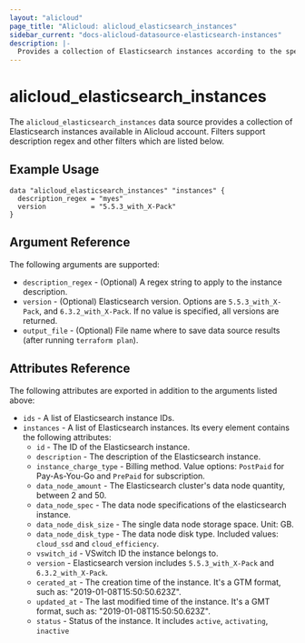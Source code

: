 ```yaml
---
layout: "alicloud"
page_title: "Alicloud: alicloud_elasticsearch_instances"
sidebar_current: "docs-alicloud-datasource-elasticsearch-instances"
description: |-
  Provides a collection of Elasticsearch instances according to the specified filters.
---
```


# alicloud\_elasticsearch\_instances

The `alicloud_elasticsearch_instances` data source provides a collection of Elasticsearch instances available in Alicloud account.
Filters support description regex and other filters which are listed below.

## Example Usage

```
data "alicloud_elasticsearch_instances" "instances" {
  description_regex = "myes"
  version           = "5.5.3_with_X-Pack"
}
```

## Argument Reference

The following arguments are supported:

* `description_regex` - (Optional) A regex string to apply to the instance description.
* `version` - (Optional) Elasticsearch version. Options are `5.5.3_with_X-Pack`, and `6.3.2_with_X-Pack`. If no value is specified, all versions are returned.
* `output_file` - (Optional) File name where to save data source results (after running `terraform plan`).

## Attributes Reference

The following attributes are exported in addition to the arguments listed above:
* `ids` - A list of Elasticsearch instance IDs.
* `instances` - A list of Elasticsearch instances. Its every element contains the following attributes:
  * `id` - The ID of the Elasticsearch instance.
  * `description` - The description of the Elasticsearch instance.
  * `instance_charge_type` - Billing method. Value options: `PostPaid` for  Pay-As-You-Go and `PrePaid` for subscription.
  * `data_node_amount` - The Elasticsearch cluster's data node quantity, between 2 and 50.
  * `data_node_spec` - The data node specifications of the elasticsearch instance.
  * `data_node_disk_size` - The single data node storage space. Unit: GB.
  * `data_node_disk_type` - The data node disk type. Included values: `cloud_ssd` and `cloud_efficiency`.
  * `vswitch_id` - VSwitch ID the instance belongs to.
  * `version` - Elasticsearch version includes `5.5.3_with_X-Pack` and `6.3.2_with_X-Pack`.
  * `cerated_at` - The creation time of the instance. It's a GTM format, such as: "2019-01-08T15:50:50.623Z".
  * `updated_at` - The last modified time of the instance. It's a GMT format, such as: "2019-01-08T15:50:50.623Z".
  * `status` - Status of the instance. It includes `active`, `activating`, `inactive`
